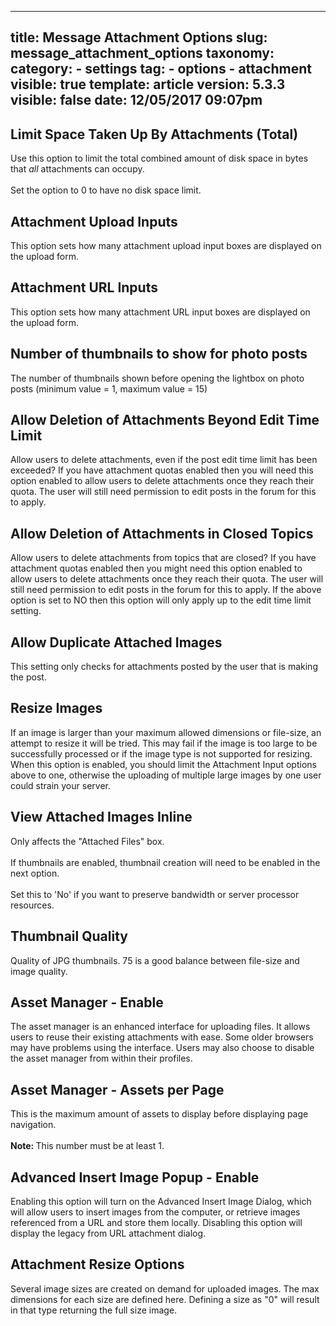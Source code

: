 
---
title: Message Attachment Options
slug: message_attachment_options
taxonomy:
    category:
        - settings
    tag:
        - options
        - attachment
visible: true
template: article
version: 5.3.3
visible: false
date: 12/05/2017 09:07pm
---

## Limit Space Taken Up By Attachments (Total)
Use this option to limit the total combined amount of disk space in bytes that <i>all</i> attachments can occupy.<br />
<br />
Set the option to 0 to have no disk space limit.

## Attachment Upload Inputs
This option sets how many attachment upload input boxes are displayed on the upload form.

## Attachment URL Inputs
This option sets how many attachment URL input boxes are displayed on the upload form.

## Number of thumbnails to show for photo posts
The number of thumbnails shown before opening the lightbox on photo posts (minimum value = 1, maximum value = 15)

## Allow Deletion of Attachments Beyond Edit Time Limit
Allow users to delete attachments, even if the post edit time limit has been exceeded?  If you have attachment quotas enabled then you will need this option enabled to allow users to delete attachments once they reach their quota. The user will still need permission to edit posts in the forum for this to apply.

## Allow Deletion of Attachments in Closed Topics
Allow users to delete attachments from topics that are closed? If you have attachment quotas enabled then you might need this option enabled to allow users to delete attachments once they reach their quota. The user will still need permission to edit posts in the forum for this to apply. If the above option is set to NO then this option will only apply up to the edit time limit setting.

## Allow Duplicate Attached Images
This setting only checks for attachments posted by the user that is making the post.

## Resize Images
If an image is larger than your maximum allowed dimensions or file-size, an attempt to resize it will be tried.  This may fail if the image is too large to be successfully processed or if the image type is not supported for resizing. When this option is enabled, you should limit the Attachment Input options above to one, otherwise the uploading of multiple large images by one user could strain your server.

## View Attached Images Inline
Only affects the "Attached Files" box.<br /><br />
If thumbnails are enabled, thumbnail creation will need to be enabled in the next option.<br /><br />Set this to 'No' if you want to preserve bandwidth or server processor resources.

## Thumbnail Quality
Quality of JPG thumbnails. 75 is a good balance between file-size and image quality.

## Asset Manager - Enable
The asset manager is an enhanced interface for uploading files. It allows users to reuse their existing attachments with ease.  Some older browsers may have problems using the interface. Users may also choose to disable the asset manager from within their profiles.

## Asset Manager - Assets per Page
This is the maximum amount of assets to display before displaying page navigation.<br />
<br />
<b>Note: </b>This number must be at least 1.

## Advanced Insert Image Popup - Enable
Enabling this option will turn on the Advanced Insert Image Dialog, which will allow users to insert images from the computer, or retrieve images referenced from a URL and store them locally. Disabling this option will display the legacy from URL attachment dialog.

## Attachment Resize Options
Several image sizes are created on demand for uploaded images.  The max dimensions for each size are defined here. Defining a size as "0" will result in that type returning the full size image.



